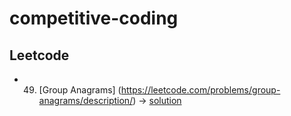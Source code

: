 ﻿# competitive-coding

## Leetcode
- 49. [Group Anagrams] (https://leetcode.com/problems/group-anagrams/description/) -> [solution](https://github.com/anoopraju31/competitive-coding/tree/main/leetcode/49_groupAnagram) 
